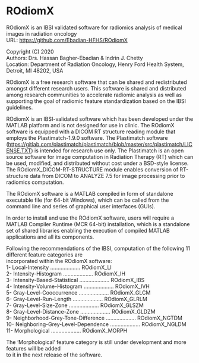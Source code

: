 # ROdiomX

ROdiomX is an IBSI validated software for radiomics analysis of medical images in radiation oncology                      
URL: <https://github.com/Ebadian-HFHS/ROdiomX>                                                                       
                                                                                          
Copyright (C) 2020                                                                                       
Authors: Drs. Hassan Bagher-Ebadian & Indrin J. Chetty                                                                                                                       
Location: Department of Radiation Oncology, Henry Ford Health System, Detroit, MI 48202, USA

ROdiomX is a free research software that can be shared and redistributed amongst different research users.
This software is shared and distributed among research communities to accelerate radiomic analysis as well as
supporting the goal of radiomic feature standardization based on the IBSI guidelines.

ROdiomX is an IBSI-validated software which has been developed under the MATLAB platform and is not designed
for use in clinic. The ROdiomX software is equipped with a DICOM RT structure reading module that employs the
Plastimatch-1.9.0 software. The Plastimatch software (https://gitlab.com/plastimatch/plastimatch/blob/master/src/plastimatch/LICENSE.TXT) 
is intended for research use only. The Plastimatch is an open source software for image computation in Radiation Therapy (RT) which can be used, modified, 
and distributed without cost under a BSD-style license. The ROdiomX_DICOM-RT-STRUCTURE module enables conversion of RT-structure data from DICOM to ANALYZE 7.5 for image processing prior to radiomics computation.                                                       

The ROdiomX software is a MATLAB compiled in form of standalone executable file (for 64-bit Windows), which can
be called from the command line and series of graphical user interfaces (GUIs). 

In order to install and use the ROdiomX software, users will require a MATLAB Compiler Runtime
(MCR 64-bit) installation, which is a standalone set of shared libraries enabling the execution of compiled
MATLAB applications and all its components.

Following the recommendations of the IBSI, computation of the following 11 different feature categories are                   
incorporated within the ROdiomX software:                                                                                                                                     
1- Local-Intensity .................... ROdiomX_LI                                                                                                                               
2- Intensity-Histogram .................... ROdiomX_IH                                
3- Intensity-Based-Statistical .................... ROdiomX_IBS                                                                                                
4- Intensity-Volume-Histogram .................... ROdiomX_IVH                                                                                                
5- Gray-Level-Cooccurrence .................... ROdiomX_GLCM                                                                                               
6- Gray-Level-Run-Length .................... ROdiomX_GLRLM                                                                                                
7- Gray-Level-Size-Zone .................... ROdiomX_GLSZM                                                                                               
8- Gray-Level-Distance-Zone .................... ROdiomX_GLDZM                                                                                               
9- Neighborhood-Grey-Tone-Difference .................... ROdiomX_NGTDM                                                                                             
10- Neighboring-Grey-Level-Dependence .................... ROdiomX_NGLDM                                                                                                
11- Morphological .................... ROdiomX_MORPH                                                                                            

The ‘Morphological’ feature category is still under development and more features will be added                                 
to it in the next release of the software.



